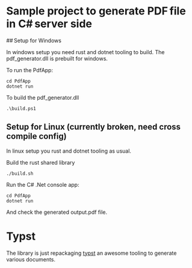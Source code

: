 # Sample project to generate PDF file in C# server side

## Setup for Windows

In windows setup you need rust and dotnet tooling to build. 
The pdf_generator.dll is prebuilt for windows. 

To run the PdfApp: 
```
cd PdfApp
dotnet run
```

To build the pdf_generator.dll
```
.\build.ps1
```

## Setup for Linux (currently broken, need cross compile config)

In linux setup you rust and dotnet tooling as usual. 

Build the rust shared library
```
./build.sh
```

Run the C# .Net console app:
```
cd PdfApp
dotnet run
```

And check the generated output.pdf file. 

# Typst

The library is just repackaging [typst](https://typst.app/) an awesome tooling to generate various documents. 
